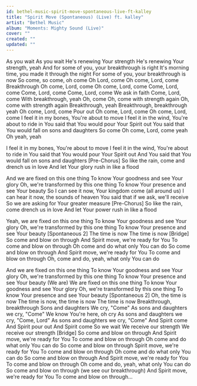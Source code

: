 ```yaml
---
id: bethel-music-spirit-move-spontaneous-live-ft-kalley
title: "Spirit Move (Spontaneous) (Live) ft. kalley"
artist: "Bethel Music"
album: "Moments: Mighty Sound (Live)"
cover: ""
created: ""
updated: ""
---
```


As you wait
As you wait
He's renewing Your strength
He's renewing Your strength, yeah
And for some of you, your breakthrough is right
It's morning time, you made it through the night
For some of you, your breakthrough is now
So come, so come, oh come
Oh Lord, come
Oh come, Lord, come
Breakthrough
Oh come, Lord, come
Oh come, Lord, come
Come, Lord, come
Come, Lord, come
Come, Lord, come
We ask in faith
Come, Lord, come
With breakthrough, yeah
Oh, come
Oh, come with strength again
Oh, come with strength again
Breakthrough, yeah
Breakthrough, breakthrough yeah
Oh come, Lord, come
Pour out
Oh come, Lord, come
Oh come, Lord, come
I feel it in my bones, You're about to move
I feel it in the wind, You're about to ride in
You said that You would pour Your Spirit out
You said that You would fall on sons and daughters
So come
Oh come, Lord, come yeah
Oh yeah, yeah

I feel it in my bones, You're about to move
I feel it in the wind, You're about to ride in
You said that You would pour Your Spirit out
And You said that You would fall on sons and daughters
[Pre-Chorus]
So like the rain, come and drench us in love
And let Your glory rush in like a flood

And we are fixed on this one thing
To know Your goodness and see Your glory
Oh, we're transformed by this one thing
To know Your presence and see Your beauty
So I can see it now, Your kingdom come (all around us)
I can hear it now, the sounds of heaven
You said that if we ask, we'll receive
So we are asking for Your greater measure
[Pre-Chorus]
So like the rain, come drench us in love
And let Your power rush in like a flood

Yeah, we are fixed on this one thing
To know Your goodness and see Your glory
Oh, we're transformed by this one thing
To know Your presence and see Your beauty
[Spontaneous 2]
The time is now
The time is now
[Bridge]
So come and blow on through
And Spirit move, we're ready for You
To come and blow on through
Oh come and do what only You can do
So come and blow on through
And Spirit move, we're ready for You
To come and blow on through
Oh, come and do, yeah, what only You can do

And we are fixed on this one thing
To know Your goodness and see Your glory
Oh, we're transformed by this one thing
To know Your presence and see Your beauty
(We are) We are fixed on this one thing
To know Your goodness and see Your glory
Oh, we're transformed by this one thing
To know Your presence and see Your beauty
[Spontaneous 2]
Oh, the time is now
The time is now, the time is now
The time is now
Breakthrough, breakthrough
Sons and daughters
We cry, "Come"
As sons and daughters we cry, "Come"
We know You're here, oh cry
As sons and daughters we cry, "Come, Lord"
As sons and daughters we cry, "Come"
And Spirit come
And Spirit pour out
And Spirit come
So we wait
We receive our strength
We receive our strength
[Bridge]
So come and blow on through
And Spirit move, we're ready for You
To come and blow on through
Oh come and do what only You can do
So come and blow on through
Spirit move, we're ready for You
To come and blow on through
Oh come and do what only You can do
So come and blow on through
And Spirit move, we're ready for You
To come and blow on through
Oh come and do, yeah, what only You can do
So come and blow on through (we see our breakthrough)
And Spirit move, we're ready for You
To come and blow on through...